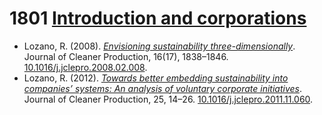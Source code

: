 # 1801 [Introduction and corporations](https://github.com/GreenVeggi/TAMBA/tree/main/IEA005/18012022)
- Lozano, R. (2008). _[Envisioning sustainability three-dimensionally](https://github.com/GreenVeggi/TAMBA/blob/main/IEA005/18012022/Lozano%202008%20Envisioning%20Sustainability%20Three-Dimensionally.md)_. Journal of Cleaner Production, 16(17), 1838–1846. [10.1016/j.jclepro.2008.02.008](https://doi.org/10.1016/j.jclepro.2008.02.008).
- Lozano, R. (2012). _[Towards better embedding sustainability into companies’ systems: An analysis of voluntary corporate initiatives](https://github.com/GreenVeggi/TAMBA/blob/main/IEA005/18012022/Lozano%202012%20Towards%20Better%20Embedding%20Sustainability%20into%20Companies%E2%80%99%20Systems:%20an%20Analysis%20of%20Voluntary%20Corporate%20Initiatives.md)_. Journal of Cleaner Production, 25, 14–26. [10.1016/j.jclepro.2011.11.060](https://doi.org/10.1016/j.jclepro.2011.11.060).

